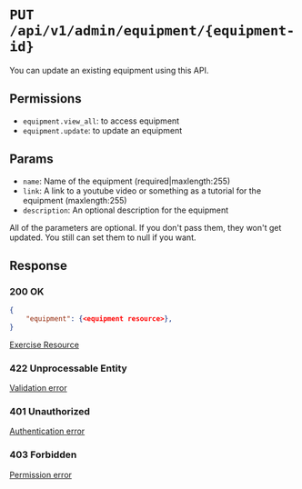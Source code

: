 # `PUT /api/v1/admin/equipment/{equipment-id}`
You can update an existing equipment using this API.


## Permissions

- `equipment.view_all`: to access equipment
- `equipment.update`: to update an equipment

## Params

- `name`: Name of the equipment (required|maxlength:255)
- `link`: A link to a youtube video or something as a tutorial for the equipment (maxlength:255)
- `description`: An optional description for the equipment

All of the parameters are optional. If you don't pass them, they won't get updated.
You still can set them to null if you want.

## Response

### 200 OK

```json
{
    "equipment": {<equipment resource>},
}
```

[Exercise Resource](equipment_resource.md)

### 422 Unprocessable Entity
[Validation error](../../_globals/validation-errors.md)

### 401 Unauthorized
[Authentication error](../../_globals/authentication-errors.md)

### 403 Forbidden
[Permission error](../../_globals/permission-errors.md)
